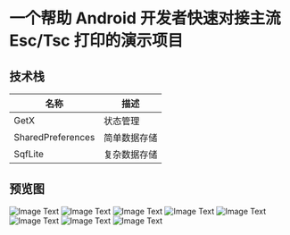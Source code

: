 # 一个帮助 Android 开发者快速对接主流 Esc/Tsc 打印的演示项目
## 技术栈
| 名称                | 描述             |
|-------------------|----------------|
| GetX              | 状态管理           |
| SharedPreferences | 简单数据存储         |
| SqfLite           | 复杂数据存储         |

## 预览图
![Image Text](https://github.com/Yiwei099/universal_printer_flutter/blob/dev/preview/printer_list.jpg)
![Image Text](https://github.com/Yiwei099/universal_printer_flutter/blob/dev/preview/printer_detail.png)
![Image Text](https://github.com/Yiwei099/universal_printer_flutter/blob/dev/preview/get_usb_devices.png)
![Image Text](https://github.com/Yiwei099/universal_printer_flutter/blob/dev/preview/get_ble_devices.png)
![Image Text](https://github.com/Yiwei099/universal_printer_flutter/blob/dev/preview/perview.png)
![Image Text](https://github.com/Yiwei099/universal_printer_flutter/blob/dev/preview/set_bitmap.png)
![Image Text](https://github.com/Yiwei099/universal_printer_flutter/blob/dev/preview/set_element.png)
![Image Text](https://github.com/Yiwei099/universal_printer_flutter/blob/dev/preview/set_element_2.png)
